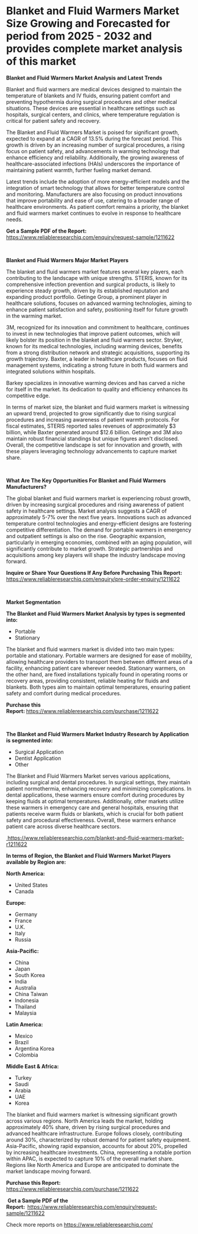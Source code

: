 <p><h1>Blanket and Fluid Warmers Market Size Growing and Forecasted for period from 2025 - 2032 and provides complete market analysis of this market</h1></p><p><strong>Blanket and Fluid Warmers Market Analysis and Latest Trends</strong></p>
<p><p>Blanket and fluid warmers are medical devices designed to maintain the temperature of blankets and IV fluids, ensuring patient comfort and preventing hypothermia during surgical procedures and other medical situations. These devices are essential in healthcare settings such as hospitals, surgical centers, and clinics, where temperature regulation is critical for patient safety and recovery.</p><p>The Blanket and Fluid Warmers Market is poised for significant growth, expected to expand at a CAGR of 13.5% during the forecast period. This growth is driven by an increasing number of surgical procedures, a rising focus on patient safety, and advancements in warming technology that enhance efficiency and reliability. Additionally, the growing awareness of healthcare-associated infections (HAIs) underscores the importance of maintaining patient warmth, further fueling market demand.</p><p>Latest trends include the adoption of more energy-efficient models and the integration of smart technology that allows for better temperature control and monitoring. Manufacturers are also focusing on product innovations that improve portability and ease of use, catering to a broader range of healthcare environments. As patient comfort remains a priority, the blanket and fluid warmers market continues to evolve in response to healthcare needs.</p></p>
<p><strong>Get a Sample PDF of the Report:&nbsp;</strong> <a href="https://www.reliableresearchiq.com/enquiry/request-sample/1211622?utm_campaign=2757&utm_medium=2&utm_source=Github&utm_content=ia&utm_term=24032025&utm_id=blanket-and-fluid-warmers">https://www.reliableresearchiq.com/enquiry/request-sample/1211622</a></p>
<p>&nbsp;</p>
<p><strong>Blanket and Fluid Warmers Major Market Players</strong></p>
<p><p>The blanket and fluid warmers market features several key players, each contributing to the landscape with unique strengths. STERIS, known for its comprehensive infection prevention and surgical products, is likely to experience steady growth, driven by its established reputation and expanding product portfolio. Getinge Group, a prominent player in healthcare solutions, focuses on advanced warming technologies, aiming to enhance patient satisfaction and safety, positioning itself for future growth in the warming market.</p><p>3M, recognized for its innovation and commitment to healthcare, continues to invest in new technologies that improve patient outcomes, which will likely bolster its position in the blanket and fluid warmers sector. Stryker, known for its medical technologies, including warming devices, benefits from a strong distribution network and strategic acquisitions, supporting its growth trajectory. Baxter, a leader in healthcare products, focuses on fluid management systems, indicating a strong future in both fluid warmers and integrated solutions within hospitals.</p><p>Barkey specializes in innovative warming devices and has carved a niche for itself in the market. Its dedication to quality and efficiency enhances its competitive edge.</p><p>In terms of market size, the blanket and fluid warmers market is witnessing an upward trend, projected to grow significantly due to rising surgical procedures and increasing awareness of patient warmth protocols. For fiscal estimates, STERIS reported sales revenues of approximately $3 billion, while Baxter generated around $12.6 billion. Getinge and 3M also maintain robust financial standings but unique figures aren't disclosed. Overall, the competitive landscape is set for innovation and growth, with these players leveraging technology advancements to capture market share.</p></p>
<p>&nbsp;</p>
<p><strong>What Are The Key Opportunities For Blanket and Fluid Warmers Manufacturers?</strong></p>
<p><p>The global blanket and fluid warmers market is experiencing robust growth, driven by increasing surgical procedures and rising awareness of patient safety in healthcare settings. Market analysis suggests a CAGR of approximately 5-7% over the next five years. Innovations such as advanced temperature control technologies and energy-efficient designs are fostering competitive differentiation. The demand for portable warmers in emergency and outpatient settings is also on the rise. Geographic expansion, particularly in emerging economies, combined with an aging population, will significantly contribute to market growth. Strategic partnerships and acquisitions among key players will shape the industry landscape moving forward.</p></p>
<p><strong>Inquire or Share Your Questions If Any Before Purchasing This Report:</strong> <a href="https://www.reliableresearchiq.com/enquiry/pre-order-enquiry/1211622?utm_campaign=2757&utm_medium=2&utm_source=Github&utm_content=ia&utm_term=24032025&utm_id=blanket-and-fluid-warmers">https://www.reliableresearchiq.com/enquiry/pre-order-enquiry/1211622</a></p>
<p>&nbsp;</p>
<p><strong>Market Segmentation</strong></p>
<p><strong>The Blanket and Fluid Warmers Market Analysis by types is segmented into:</strong></p>
<p><ul><li>Portable</li><li>Stationary</li></ul></p>
<p><p>The blanket and fluid warmers market is divided into two main types: portable and stationary. Portable warmers are designed for ease of mobility, allowing healthcare providers to transport them between different areas of a facility, enhancing patient care wherever needed. Stationary warmers, on the other hand, are fixed installations typically found in operating rooms or recovery areas, providing consistent, reliable heating for fluids and blankets. Both types aim to maintain optimal temperatures, ensuring patient safety and comfort during medical procedures.</p></p>
<p><strong>Purchase this Report:&nbsp;</strong><a href="https://www.reliableresearchiq.com/purchase/1211622?utm_campaign=2757&utm_medium=2&utm_source=Github&utm_content=ia&utm_term=24032025&utm_id=blanket-and-fluid-warmers">https://www.reliableresearchiq.com/purchase/1211622</a></p>
<p>&nbsp;</p>
<p><strong>The Blanket and Fluid Warmers Market Industry Research by Application is segmented into:</strong></p>
<p><ul><li>Surgical Application</li><li>Dentist Application</li><li>Other</li></ul></p>
<p><p>The Blanket and Fluid Warmers Market serves various applications, including surgical and dental procedures. In surgical settings, they maintain patient normothermia, enhancing recovery and minimizing complications. In dental applications, these warmers ensure comfort during procedures by keeping fluids at optimal temperatures. Additionally, other markets utilize these warmers in emergency care and general hospitals, ensuring that patients receive warm fluids or blankets, which is crucial for both patient safety and procedural effectiveness. Overall, these warmers enhance patient care across diverse healthcare sectors.</p></p>
<p><a href="https://www.reliableresearchiq.com/blanket-and-fluid-warmers-market-r1211622?utm_campaign=2757&utm_medium=2&utm_source=Github&utm_content=ia&utm_term=24032025&utm_id=blanket-and-fluid-warmers">&nbsp;https://www.reliableresearchiq.com/blanket-and-fluid-warmers-market-r1211622</a></p>
<p><strong>In terms of Region, the Blanket and Fluid Warmers Market Players available by Region are:</strong></p>
<p>
    <p> <strong> North America: </strong>
        <ul>
            <li>United States</li>
            <li>Canada</li>
        </ul>
        </p> 
    <p> <strong> Europe: </strong>
        <ul>
            <li>Germany</li>
            <li>France</li>
            <li>U.K.</li>
            <li>Italy</li>
            <li>Russia</li>
        </ul>
        </p> 
    <p> <strong> Asia-Pacific: </strong>
        <ul>
            <li>China</li>
            <li>Japan</li>
            <li>South Korea</li>
            <li>India</li>
            <li>Australia</li>
            <li>China Taiwan</li>
            <li>Indonesia</li>
            <li>Thailand</li>
            <li>Malaysia</li>
        </ul>
        </p> 
    <p> <strong> Latin America: </strong>
        <ul>
            <li>Mexico</li>
            <li>Brazil</li>
            <li>Argentina Korea</li>
            <li>Colombia</li>
        </ul>
        </p> 
    <p> <strong> Middle East & Africa: </strong>
        <ul>
            <li>Turkey</li>
            <li>Saudi</li>
            <li>Arabia</li>
            <li>UAE</li>
            <li>Korea</li>
        </ul>
    </p>
    </p>
<p><p>The blanket and fluid warmers market is witnessing significant growth across various regions. North America leads the market, holding approximately 40% share, driven by rising surgical procedures and advanced healthcare infrastructure. Europe follows closely, contributing around 30%, characterized by robust demand for patient safety equipment. Asia-Pacific, showing rapid expansion, accounts for about 20%, propelled by increasing healthcare investments. China, representing a notable portion within APAC, is expected to capture 10% of the overall market share. Regions like North America and Europe are anticipated to dominate the market landscape moving forward.</p></p>
<p><strong>Purchase this Report: </strong><a href="https://www.reliableresearchiq.com/purchase/1211622?utm_campaign=2757&utm_medium=2&utm_source=Github&utm_content=ia&utm_term=24032025&utm_id=blanket-and-fluid-warmers">https://www.reliableresearchiq.com/purchase/1211622</a></p>
<p>&nbsp;<strong>Get a Sample PDF of the Report:&nbsp;&nbsp;</strong><a href="https://www.reliableresearchiq.com/enquiry/request-sample/1211622?utm_campaign=2757&utm_medium=2&utm_source=Github&utm_content=ia&utm_term=24032025&utm_id=blanket-and-fluid-warmers">https://www.reliableresearchiq.com/enquiry/request-sample/1211622</a></p>
<p><strong></strong></p>
<p>Check more reports on <a href="https://www.reliableresearchiq.com/?utm_campaign=2757&utm_medium=2&utm_source=Github&utm_content=ia&utm_term=24032025&utm_id=blanket-and-fluid-warmers">https://www.reliableresearchiq.com/</a></p>